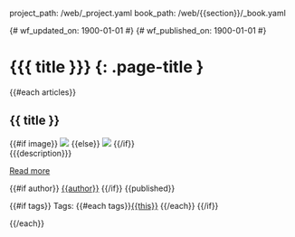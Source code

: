 project_path: /web/_project.yaml
book_path: /web/{{section}}/_book.yaml

{# wf_updated_on: 1900-01-01 #}
{# wf_published_on: 1900-01-01 #}

# {{{ title }}} {: .page-title }

{{#each articles}}

## {{ title }}
<div class="attempt-right">
  {{#if image}}
    <img src="{{image}}">
  {{else}}
    <img src="/web/updates/images/generic/star.png">
  {{/if}}
</div>
{{{description}}}

[Read more]({{url}})

{{#if author}}
[{{author}}](/web/resources/contributors#{{author}})
{{/if}}
{{published}}

{{#if tags}}
Tags: {{#each tags}}[{{this}}](/web/updates/tags/{{this}}) {{/each}}
{{/if}}

<div style="clear:both"></div>

{{/each}}
